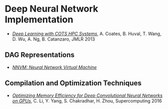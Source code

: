 # Deep Neural Network Implementation

* [_Deep Learning with COTS HPC Systems_](http://www.jmlr.org/proceedings/papers/v28/coates13.pdf), A. Coates, B. Huval, T. Wang, D. Wu, A. Ng, B. Catanzaro, JMLR 2013

## DAG Representations

* [_NNVM: Neural Network Virtual Machine_](https://github.com/dmlc/nnvm)

## Compilation and Optimization Techniques

* [_Optimizing Memory Efficiency for Deep Convolutional Neural Networks on GPUs_](https://arxiv.org/pdf/1610.03618v1.pdf), C. Li, Y. Yang, S. Chakradhar, H. Zhou, Supercomputing 2016
